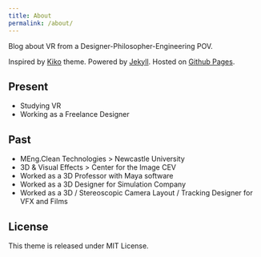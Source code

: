 ```yaml
---
title: About
permalink: /about/
---
```


Blog about VR from a Designer-Philosopher-Engineering POV.

Inspired by [Kiko](http://github.com/gfjaru/Kiko) theme.
Powered by [Jekyll](http://jekyllrb.com).
Hosted on [Github Pages](https://pages.github.com).

## Present

- Studying VR 
- Working as a Freelance Designer

## Past

- MEng.Clean Technologies > Newcastle University
- 3D & Visual Effects > Center for the Image CEV
- Worked as a 3D Professor with Maya software
- Worked as a 3D Designer for Simulation Company
- Worked as a 3D / Stereoscopic Camera Layout / Tracking Designer for VFX and Films

## License

This theme is released under MIT License.
